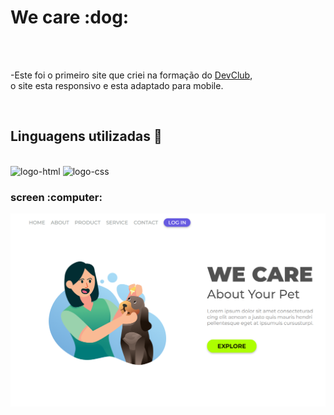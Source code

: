 <h1>We care :dog:</h1>
<br>
<br>
<p>-Este foi o primeiro site que criei na formação do <a href="https://rodolfomori.com.br/devclub/">DevClub</a>,<br> o site esta responsivo e esta adaptado para mobile.</p>
<br>
<h2>Linguagens utilizadas 🚀</h2>
<br>
<img src="https://img.shields.io/badge/HTML5-E34F26?style=for-the-badge&logo=html5&logoColor=white" alt="logo-html">
<img src="https://img.shields.io/badge/CSS3-1572B6?style=for-the-badge&logo=css3&logoColor=white" alt="logo-css">
<br>
<h3>screen :computer:</h3>
<img src="https://github.com/mathrusso99/projeto-responsivo-1/blob/main/assets/pc-1.png?raw=true" alt="site-image">
<br>
<img>
